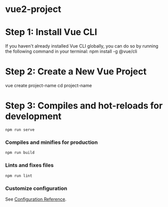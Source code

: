 # vue2-project

# Step 1: Install Vue CLI

If you haven't already installed Vue CLI globally, you can do so by running the following command in your terminal:
npm install -g @vue/cli

# Step 2: Create a New Vue Project

vue create project-name
cd project-name

# Step 3: Compiles and hot-reloads for development

```
npm run serve
```

### Compiles and minifies for production

```
npm run build
```

### Lints and fixes files

```
npm run lint
```

### Customize configuration

See [Configuration Reference](https://cli.vuejs.org/config/).
